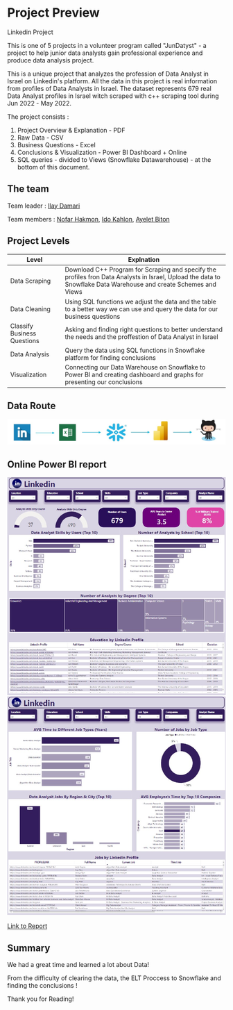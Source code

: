 # Project Preview
Linkedin Project

This is one of 5 projects in a volunteer program called "JunDatyst" - a project to help junior data analysts gain professional experience and produce data analysis project.

This is a unique project that analyzes the profession of Data Analyst in Israel on Linkedin's platform.
All the data in this project is real information from profiles of Data Analysts in Israel.
The dataset represents 679 real Data Analyst profiles in Israel witch scraped with c++ scraping tool during Jun 2022 - May 2022.

The project consists :
1) Project Overview & Explanation - PDF
2) Raw Data - CSV
3) Business Questions - Excel 
4) Conclusions & Visualization - Power BI Dashboard + Online
5) SQL queries - divided to Views (Snowflake Datawarehouse) - at the bottom of this document.

## The team
Team leader : [Ilay Damari](https://www.linkedin.com/in/ilay-damari/)

Team members : [Nofar Hakmon](https://www.linkedin.com/in/nofar-hakmon/), [Ido Kahlon](https://www.linkedin.com/in/ido-kahlon/), [Ayelet Biton](https://www.linkedin.com/in/ayelet-biton-8779b01b9/)

## Project Levels

|Level |Explnation|
|------|----------|
|Data Scraping|Download C++ Program for Scraping and specify the profiles fron Data Analysts in Israel, Upload the data to Snowflake Data Warehouse and create Schemes and Views|
|Data Cleaning|Using SQL functions we adjust the data and the table to a better way we can use and query the data for our business questions|
|Classify Business Questions|Asking and finding right questions to better understand the needs and the proffestion of Data Analyst in Israel|
|Data Analysis|Query the data using SQL functions in Snowflake platform for finding conclusions|
|Visualization|Connecting our Data Warehouse on Snowflake to Power BI and creating dashboard and graphs for presenting our conclusions|

## Data Route
![](Schema.jpg)

## Online Power BI report
![](Education.jpg) ![](Jobs.jpg)

[Link to Report](https://app.powerbi.com/view?r=eyJrIjoiMWQ3YjkwOGYtYmRjYy00MmQwLThmNzAtZTRmZmU4MmI4MGNkIiwidCI6IjMyMTc0NmM2LTQwMzQtNGZjYy1hZDczLTk4NjdlYTRmNGNiMiIsImMiOjl9&pageName=ReportSectionb50a70a6214409b70ba8)

## Summary
We had a great time and learned a lot about Data!

From the difficulty of clearing the data, the ELT Proccess to Snowflake and finding the conclusions !

Thank you for Reading!
